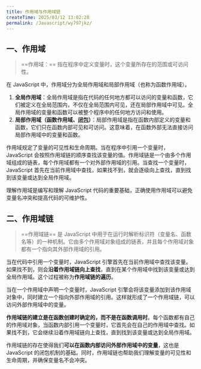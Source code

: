 ```yaml
---
title: 作用域与作用域链
createTime: 2025/03/12 13:02:28
permalink: /Javascript/wy797jkz/
---
```


## 一、作用域

> ==作用域：== 指在程序中定义变量时，这个变量所存在的范围或可访问性。

在 JavaScript 中，作用域分为全局作用域和局部作用域（也称为函数作用域）。

1. **全局作用域**：全局作用域是指在代码的任何地方都可以访问的变量和函数，它们被定义在全局范围内，不仅在全局范围内可见，还在局部作用域中可见。全局作用域的变量和函数可以被整个程序中的任何地方访问和使用。
2. **局部作用域（函数作用域、[**闭包<LinkIcon />**](./3)）**：局部作用域是指在函数内部定义的变量和函数，它们只在函数内部可见和可访问。这意味着，在函数外部无法直接访问局部作用域中的变量和函数。

作用域规定了变量的可见性和生命周期。当在程序中引用一个变量时，JavaScript 会按照作用域链的顺序查找该变量的值。作用域链是一个由多个作用域组成的链表，每个作用域都有一个对外部作用域的引用。当查找一个变量时，JavaScript 首先在当前作用域中查找，如果找不到，就会逐级向上查找，直到找到该变量或达到全局作用域。

理解作用域是编写和理解 JavaScript 代码的重要基础，正确使用作用域可以避免变量名冲突和提高代码的可维护性。

## 二、作用域链

> ==作用域链== 是 JavaScript 中用于在运行时解析标识符（变量名、函数名等）的一种机制。它由多个作用域对象组成的链表，并且每个作用域对象都有一个指向其外部作用域的引用。

当在代码中引用一个变量时，JavaScript 引擎首先在当前作用域中查找该变量。如果找不到，则会**沿着作用域链向上查找**，直到在某个作用域中找到该变量或达到全局作用域。这个过程被称为**作用域链的遍历**。

当在一个作用域中声明一个变量时，JavaScript 引擎会将该变量添加到该作用域对象中，同时建立一个指向外部作用域的引用。这样就形成了一个作用域链，可以访问外部作用域中的变量。

**作用域链的建立是在函数创建时确定的，而不是在函数调用时**。每个函数都有自己的作用域对象，当函数内部引用一个变量时，它首先会在自己的作用域中查找。如果找不到，它会继续沿着作用域链向上查找，直到找到该变量或达到全局作用域。

作用域链的存在使得我们**可以在函数内部访问外部作用域中的变量**，这也是 JavaScript 的闭包机制的基础。同时，作用域链也帮助我们理解变量的可见性和生命周期，并确保变量名不会冲突。
